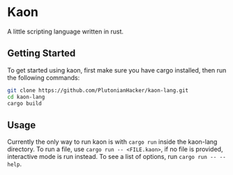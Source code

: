 # Kaon
A little scripting language written in rust.
## Getting Started
To get started using kaon, first make sure you have cargo installed, then run the following commands:
```bash
git clone https://github.com/PlutonianHacker/kaon-lang.git
cd kaon-lang
cargo build
```
## Usage
Currently the only way to run kaon is with `cargo run` inside the kaon-lang directory. 
To run a file, use `cargo run -- <FILE.kaon>`, if no file is provided, interactive mode is run instead. To see a list of options, run `cargo run -- --help`.
